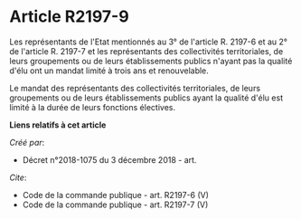 # Article R2197-9

Les représentants de l'Etat mentionnés au 3° de l'article R. 2197-6 et au 2° de l'article R. 2197-7 et les représentants des
collectivités territoriales, de leurs groupements ou de leurs établissements publics n'ayant pas la qualité d'élu ont un
mandat limité à trois ans et renouvelable. 

Le mandat des représentants des collectivités territoriales, de leurs groupements ou de leurs établissements publics ayant la
qualité d'élu est limité à la durée de leurs fonctions électives.

**Liens relatifs à cet article**

_Créé par_:

  - Décret n°2018-1075 du 3 décembre 2018 - art.

_Cite_:

  - Code de la commande publique - art. R2197-6 (V)
  - Code de la commande publique - art. R2197-7 (V)
